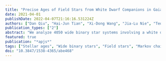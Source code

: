 ```yaml
---
title: "Precise Ages of Field Stars from White Dwarf Companions in Gaia DR2"
date: 2021-04-01
publishDate: 2022-04-07T21:16:16.531224Z
authors: ["Dan Qiu", "Hai-Jun Tian", "Xi-Dong Wang", "Jia-Lu Nie", "Ted von Hippel", "Gao-Chao Liu", "Morgan Fouesneau", "Hans-Walter Rix"]
publication_types: ["2"]
abstract: "We analyze 4050 wide binary star systems involving a white dwarf (WD) and usually a main-sequence (MS) star, drawn from the large sample assembled by Tian et al. Using the modeling code BASE-9, we determine the system's ages, the WD progenitors' zero-age MS masses, the extinction values (A$_V$), and the distance moduli. Discarding the cases with poor age convergences, we obtain ages for 3551 WDs, with a median age precision of ensur emathσ$_ensuremathτ$/ensuremathτ = 20%, and system ages typically in the range of 1-6 Gyr. We validated these ages against the very few known clusters and through cross validation of 236 WD-WD binaries. Under the assumption that the components are coeval in a binary system, this provides precise age constraints on the usually low-mass MS companions, mostly inaccessible by any other means."
featured: true
publication: "*apjs*"
tags: ["Stellar ages", "Wide binary stars", "Field stars", "Markov chain Monte Carlo", "Bayesian statistics", "Main sequence stars", "White dwarf stars", "Zero-age main sequence stars", "Stellar evolutionary tracks", "Initial mass function", "Photometry", "1581", "1801", "2103", "1889", "1900", "1000", "1799", "1843", "1600", "796", "1234", "Astrophysics - Solar and Stellar Astrophysics"]
doi: "10.3847/1538-4365/abe468"
---
```

